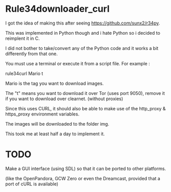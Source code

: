 Rule34downloader_curl
===========

I got the idea of making this after seeing https://github.com/sunx2/r34py.

This was implemented in Python though and i hate Python so i decided to reimplent it in C.

I did not bother to take/convert any of the Python code and it works a bit differently from that one.

You must use a terminal or execute it from a script file. For example :

rule34curl Mario t

Mario is the tag you want to download images.

The "t" means you want to download it over Tor (uses port 9050), remove it if you want to download over clearnet. (without proxies)

Since this uses CURL, it should also be able to make use of the http_proxy & https_proxy environment variables.

The images will be downloaded to the folder img.

This took me at least half a day to implement it.


TODO
=====

Make a GUI interface (using SDL) so that it can be ported to other platforms. 

(like the OpenPandora, GCW Zero or even the Dreamcast, provided that a port of cURL is available)
